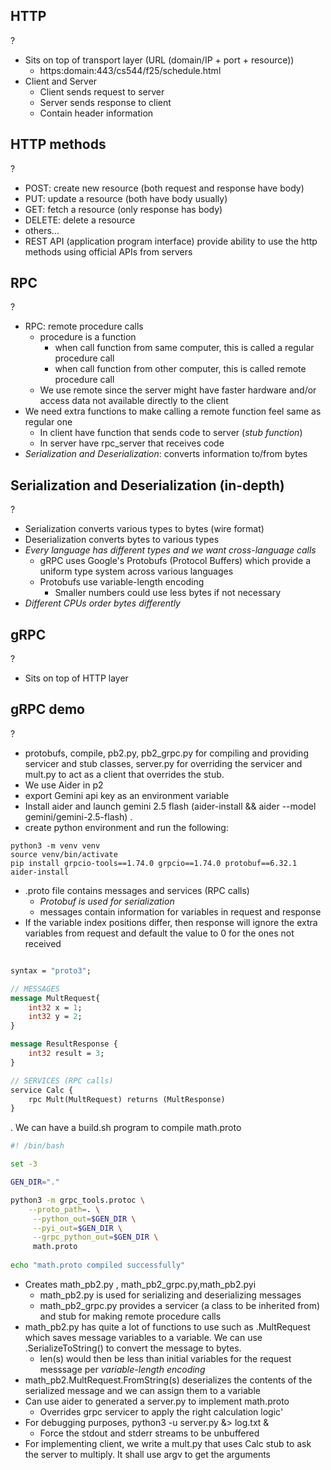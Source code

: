 ## HTTP
?
- Sits on top of transport layer (URL (domain/IP + port + resource))
	- https:domain:443/cs544/f25/schedule.html
- Client and Server
	- Client sends request to server
	- Server sends response to client
	- Contain header information
<!--SR:!2025-09-30,4,270-->

## HTTP methods
?
- POST: create new resource (both request and response have body)
- PUT: update a resource (both have body usually)
- GET: fetch a resource (only response has body)
- DELETE: delete a resource
- others...
- REST API (application program interface) provide ability to use the http methods using official APIs from servers

## RPC
?
- RPC: remote procedure calls
	- procedure is a function
		- when call function from same computer, this is called a regular procedure call
		- when call function from other computer, this is called remote procedure call
	- We use remote since the server might have faster hardware and/or access data not available directly to the client
- We need extra functions to make calling a remote function feel same as regular one
	- In client have function that sends code to server (*stub function*)
	- In server have rpc_server that receives code
- *Serialization and Deserialization*: converts information to/from bytes
<!--SR:!2025-09-30,4,270-->

## Serialization and Deserialization (in-depth)
?
- Serialization converts various types to bytes (wire format)
- Deserialization converts bytes to various types
- *Every language has different types and we want cross-language calls*
	- gRPC uses Google's Protobufs (Protocol Buffers) which provide a uniform type system across various languages
	- Protobufs use variable-length encoding
		- Smaller numbers could use less bytes if not necessary
- *Different CPUs order bytes differently*
<!--SR:!2025-09-30,4,270-->

## gRPC
?
- Sits on top of HTTP layer
<!--SR:!2025-09-30,4,270-->


## gRPC demo
?
- protobufs, compile, pb2.py, pb2_grpc.py for compiling and providing servicer and stub classes, server.py for overriding the servicer and mult.py to act as a client that overrides the stub.
- We use Aider in p2
- export Gemini api key as an environment variable
- Install aider and launch gemini 2.5 flash (aider-install && aider --model gemini/gemini-2.5-flash)
.
- create python environment and run the following:
```
python3 -m venv venv
source venv/bin/activate
pip install grpcio-tools==1.74.0 grpcio==1.74.0 protobuf==6.32.1 aider-install
```
- .proto file contains messages and services (RPC calls)
	- *Protobuf is used for serialization*
	- messages contain information for variables in request and response
- If the variable index positions differ, then response will ignore the extra variables from request and default the value to 0 for the ones not received
```proto

syntax = "proto3";

// MESSAGES
message MultRequest{
	int32 x = 1;
	int32 y = 2;
}

message ResultResponse {
	int32 result = 3;
}

// SERVICES (RPC calls)
service Calc {
	rpc Mult(MultRequest) returns (MultResponse)
}
```
. We can have a build.sh program to compile math.proto
```sh
#! /bin/bash

set -3

GEN_DIR="."

python3 -m grpc_tools.protoc \
	--proto_path=. \
	 --python_out=$GEN_DIR \
	 --pyi_out=$GEN_DIR \
	 --grpc_python_out=$GEN_DIR \
	 math.proto
	 
echo "math.proto compiled successfully"
```
- Creates math_pb2.py , math_pb2_grpc.py,math_pb2.pyi
	- math_pb2.py is used for serializing and deserializing messages
	- math_pb2_grpc.py provides a servicer (a class to be inherited from) and stub for making remote procedure calls
- math_pb2.py has quite a lot of functions to use such as .MultRequest which saves message variables to a variable. We can use .SerializeToString() to convert the message to bytes.
	- len(s) would then be less than initial variables for the request messsage per *variable-length encoding*
- math_pb2.MultRequest.FromString(s) deserializes the contents of the serialized message and we can assign them to a variable
- Can use aider to generated a server.py to implement math.proto
	- Overrides grpc servicer to apply the right calculation logic'
- For debugging purposes, python3 -u server.py &> log.txt &
	- Force the stdout and stderr streams to be unbuffered
- For implementing client, we write a mult.py that uses Calc stub to ask the server to multiply. It shall use argv to get the arguments
<!--SR:!2025-09-30,4,270-->